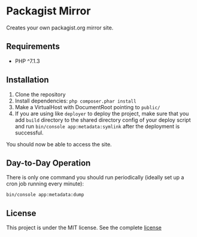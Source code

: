 # Packagist Mirror

Creates your own packagist.org mirror site.

## Requirements
- PHP ^7.1.3

## Installation
1. Clone the repository
2. Install dependencies: `php composer.phar install`
3. Make a VirtualHost with DocumentRoot pointing to `public/`
4. If you are using like `deployer` to deploy the project, make sure that you add `build` directory to the shared directory config of your deploy script and run `bin/console app:metadata:symlink` after the deployment is successful.

You should now be able to access the site.

## Day-to-Day Operation
There is only one command you should run periodically (ideally set up a cron job running every minute):
```
bin/console app:metadata:dump
```

## License

This project is under the MIT license. See the complete [license](LICENSE)